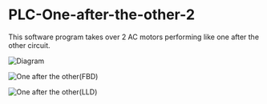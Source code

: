 # PLC-One-after-the-other-2
This software program takes over 2 AC motors performing like one after the other circuit.

![Diagram](https://user-images.githubusercontent.com/41565191/57570096-a3a1c780-7413-11e9-8ed7-d0377526d1f9.PNG)

![One after the other(FBD)](https://user-images.githubusercontent.com/41565191/57569994-6983f600-7412-11e9-853b-61ebadf01303.jpg)

![One after the other(LLD)](https://user-images.githubusercontent.com/41565191/57569993-6983f600-7412-11e9-80e5-0708fc62a349.jpg)

